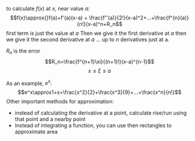 to calculate $f(x)$ at $x$, near value $a$:
$$f(x)\approx{}f(a)+f'(a)(x-a) + \frac{f''(a)}{2!}(x-a)^2+...+\frac{f^{n}(a)}{n!}(x-a)^n+R_n$$
first term is just the value at $a$
Then we give it the first derivative at $a$
then we give it the second derivative at $a$
...
up to $n$ derivatives just at a.

$R_n$ is the error
$$R_n=\frac{f^{n+1}\xi}{(n+1)!}(x-a)^{n-1}$$
$$x\leq\xi\leq{}a$$


As an example, $e^x$:
$$e^x\approx1+x+\frac{x^2}{2}+\frac{x^3}{9}+...+\frac{x^n}{n!}$$
Other important methods for approximation:
- instead of calculating the derivative at a point, calculate rise/run using that point and a nearby point
- Instead of integrating a function, you can use then rectangles to approximate area
